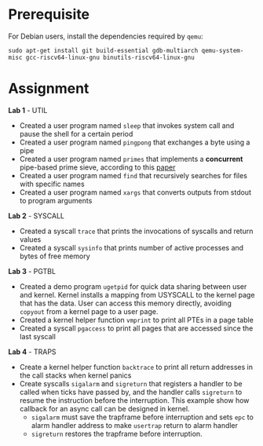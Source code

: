 # Prerequisite

For Debian users, install the dependencies required by `qemu`:
```
sudo apt-get install git build-essential gdb-multiarch qemu-system-misc gcc-riscv64-linux-gnu binutils-riscv64-linux-gnu
```

# Assignment

**Lab 1** - UTIL
- Created a user program named `sleep` that invokes system call and pause the shell for a certain period
- Created a user program named `pingpong` that exchanges a byte using a pipe
- Created a user program named `primes` that implements a **concurrent** pipe-based prime sieve, according to this [paper](https://swtch.com/~rsc/thread/#1)
- Created a user program named `find` that recursively searches for files with specific names
- Created a user program named `xargs` that converts outputs from stdout to program arguments

**Lab 2** - SYSCALL
- Created a syscall `trace` that prints the invocations of syscalls and return values
- Created a syscall `sysinfo` that prints number of active processes and bytes of free memory

**Lab 3** - PGTBL
- Created a demo program `ugetpid` for quick data sharing between user and kernel. Kernel installs a mapping from USYSCALL to the kernel page that has the data. User can access this memory directly, avoiding `copyout` from a kernel page to a user page.
- Created a kernel helper function `vmprint` to print all PTEs in a page table
- Created a syscall `pgaccess` to print all pages that are accessed since the last syscall

**Lab 4** - TRAPS
- Create a kernel helper function `backtrace` to print all return addresses in the call stacks when kernel panics
- Create syscalls `sigalarm` and `sigreturn` that registers a handler to be called when ticks have passed by, and the handler calls `sigreturn` to resume the instruction before the interruption. This example show how callback for an async call can be designed in kernel.
    - `sigalarm` must save the trapframe before interruption and sets `epc` to alarm handler address to make `usertrap` return to alarm handler
    - `sigreturn` restores the trapframe before interruption.
